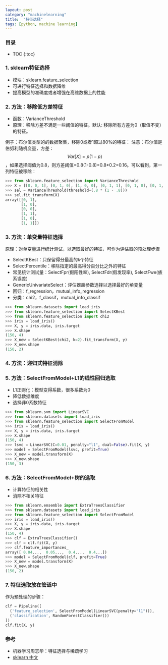 ```yaml
---
layout: post
category: "machinelearning"
title:  "特征选择"
tags: [python, machine learning]
---
```


<script type="text/javascript" async
  src="https://cdn.mathjax.org/mathjax/latest/MathJax.js?config=TeX-MML-AM_CHTML">
</script>

### 目录

- TOC
{:toc}

### 1. sklearn特征选择

* 模块：sklearn.feature_selection
* 可进行特征选择和数据降维
* 提高模型的准确度或者增强在高维数据上的性能

### 2. 方法：移除低方差特征

* 函数：VarianceThreshold
* 原理：移除方差不满足一些阈值的特征。默认: 移除所有方差为0（取值不变）的特征。

例子：布尔值类型的的数据聚集，移除0或者1超过80%的特征：
注意：布尔值是伯努利随机变量，方差：$$Var[X] = p(1-p)$$，如果选择阈值为0.8，则方差阈值=0.8(1-0.8)=0.8*0.2=0.16。可以看到，第一列特征被移除：

```python
>>> from sklearn.feature_selection import VarianceThreshold
>>> X = [[0, 0, 1], [0, 1, 0], [1, 0, 0], [0, 1, 1], [0, 1, 0], [0, 1, 1]]
>>> sel = VarianceThreshold(threshold=(.8 * (1 - .8)))
>>> sel.fit_transform(X)
array([[0, 1],
       [1, 0],
       [0, 0],
       [1, 1],
       [1, 0],
       [1, 1]])
```

### 3. 方法：单变量特征选择

原理：对单变量进行统计测试，以选取最好的特征，可作为评估器的预处理步骤

* SelectKBest：只保留得分最高的k个特征
* SelectPercentile：移除指定的最高得分百分比之外的特征
* 常见统计测试量：SelectFpr(假阳性率), SelectFdr(假发现率), SelectFwe(族系误差)
* GenericUnivariateSelect：评估器超参数选择以选择最好的单变量
* 回归：f_regression，mutual_info_regression
* 分类：chi2，f_classif，mutual_info_classif

```python
>>> from sklearn.datasets import load_iris
>>> from sklearn.feature_selection import SelectKBest
>>> from sklearn.feature_selection import chi2
>>> iris = load_iris()
>>> X, y = iris.data, iris.target
>>> X.shape
(150, 4)
>>> X_new = SelectKBest(chi2, k=2).fit_transform(X, y)
>>> X_new.shape
(150, 2)
```

### 4. 方法：递归式特征消除

### 5. 方法：SelectFromModel+L1的线性回归选取

* L1正则化：模型变得系数，很多系数为0
* 降低数据维度
* 选择非0系数特征

```python
>>> from sklearn.svm import LinearSVC
>>> from sklearn.datasets import load_iris
>>> from sklearn.feature_selection import SelectFromModel
>>> iris = load_iris()
>>> X, y = iris.data, iris.target
>>> X.shape
(150, 4)
>>> lsvc = LinearSVC(C=0.01, penalty="l1", dual=False).fit(X, y)
>>> model = SelectFromModel(lsvc, prefit=True)
>>> X_new = model.transform(X)
>>> X_new.shape
(150, 3)
``` 

### 6. 方法：SelectFromModel+树的选取

* 计算特征的相关性
* 消除不相关特征

```python
>>> from sklearn.ensemble import ExtraTreesClassifier
>>> from sklearn.datasets import load_iris
>>> from sklearn.feature_selection import SelectFromModel
>>> iris = load_iris()
>>> X, y = iris.data, iris.target
>>> X.shape
(150, 4)
>>> clf = ExtraTreesClassifier()
>>> clf = clf.fit(X, y)
>>> clf.feature_importances_  
array([ 0.04...,  0.05...,  0.4...,  0.4...])
>>> model = SelectFromModel(clf, prefit=True)
>>> X_new = model.transform(X)
>>> X_new.shape               
(150, 2)
```

### 7. 特征选取放在管道中

作为预处理的步骤：

```python
clf = Pipeline([
  ('feature_selection', SelectFromModel(LinearSVC(penalty="l1"))),
  ('classification', RandomForestClassifier())
])
clf.fit(X, y)
```

### 参考

* 机器学习周志华：特征选择与稀疏学习
* [sklearn 中文](https://sklearn.apachecn.org/#/docs/14?id=_113-%e7%89%b9%e5%be%81%e9%80%89%e6%8b%a9)